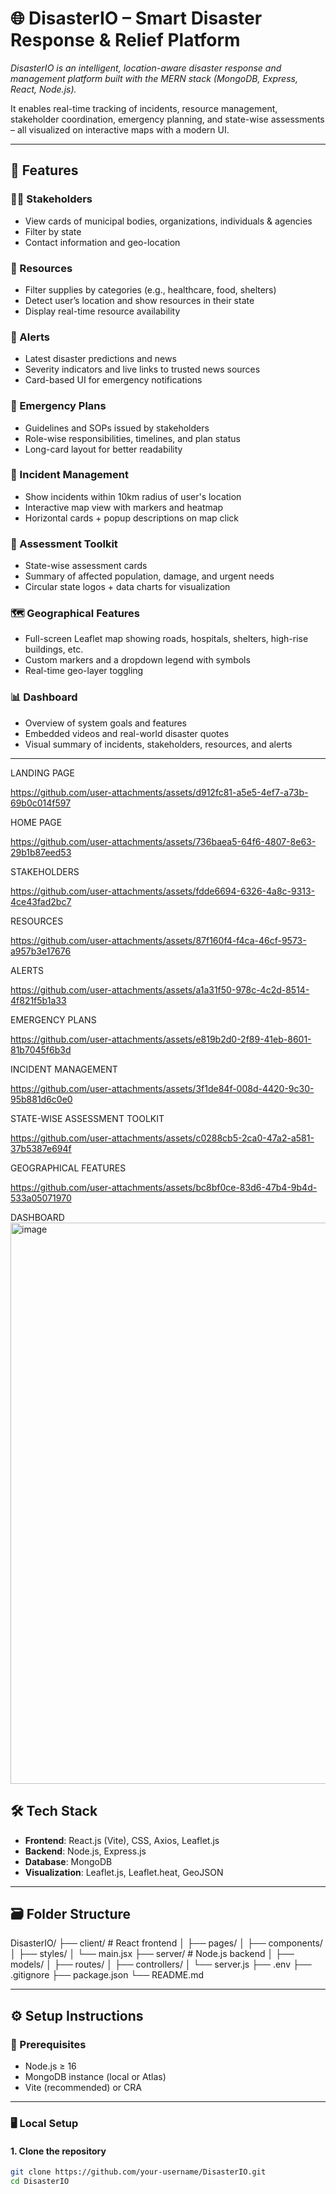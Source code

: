 # 🌐 DisasterIO – Smart Disaster Response & Relief Platform

_DisasterIO is an intelligent, location-aware disaster response and management platform built with the MERN stack (MongoDB, Express, React, Node.js)._

It enables real-time tracking of incidents, resource management, stakeholder coordination, emergency planning, and state-wise assessments – all visualized on interactive maps with a modern UI.

---

## 🚀 Features

### 🧑‍🤝‍ Stakeholders
- View cards of municipal bodies, organizations, individuals & agencies
- Filter by state
- Contact information and geo-location

### 🏥 Resources
- Filter supplies by categories (e.g., healthcare, food, shelters)
- Detect user’s location and show resources in their state
- Display real-time resource availability

### 🔔 Alerts
- Latest disaster predictions and news
- Severity indicators and live links to trusted news sources
- Card-based UI for emergency notifications

### 📄 Emergency Plans
- Guidelines and SOPs issued by stakeholders
- Role-wise responsibilities, timelines, and plan status
- Long-card layout for better readability

### 🧯 Incident Management
- Show incidents within 10km radius of user's location
- Interactive map view with markers and heatmap
- Horizontal cards + popup descriptions on map click

### 🧮 Assessment Toolkit
- State-wise assessment cards
- Summary of affected population, damage, and urgent needs
- Circular state logos + data charts for visualization

### 🗺️ Geographical Features
- Full-screen Leaflet map showing roads, hospitals, shelters, high-rise buildings, etc.
- Custom markers and a dropdown legend with symbols
- Real-time geo-layer toggling

### 📊 Dashboard
- Overview of system goals and features
- Embedded videos and real-world disaster quotes
- Visual summary of incidents, stakeholders, resources, and alerts
  
---
LANDING PAGE

https://github.com/user-attachments/assets/d912fc81-a5e5-4ef7-a73b-69b0c014f597

HOME PAGE

https://github.com/user-attachments/assets/736baea5-64f6-4807-8e63-29b1b87eed53

STAKEHOLDERS

https://github.com/user-attachments/assets/fdde6694-6326-4a8c-9313-4ce43fad2bc7

RESOURCES

https://github.com/user-attachments/assets/87f160f4-f4ca-46cf-9573-a957b3e17676

ALERTS

https://github.com/user-attachments/assets/a1a31f50-978c-4c2d-8514-4f821f5b1a33

EMERGENCY PLANS

https://github.com/user-attachments/assets/e819b2d0-2f89-41eb-8601-81b7045f6b3d

INCIDENT MANAGEMENT

https://github.com/user-attachments/assets/3f1de84f-008d-4420-9c30-95b881d6c0e0

STATE-WISE ASSESSMENT TOOLKIT

https://github.com/user-attachments/assets/c0288cb5-2ca0-47a2-a581-37b5387e694f

GEOGRAPHICAL FEATURES

https://github.com/user-attachments/assets/bc8bf0ce-83d6-47b4-9b4d-533a05071970

DASHBOARD
<img width="1887" height="898" alt="image" src="https://github.com/user-attachments/assets/2241643b-b299-41dc-9209-3828f1852489" />


## 🛠️ Tech Stack

- **Frontend**: React.js (Vite), CSS, Axios, Leaflet.js
- **Backend**: Node.js, Express.js
- **Database**: MongoDB
- **Visualization**: Leaflet.js, Leaflet.heat, GeoJSON

---

## 🗃 Folder Structure
DisasterIO/
├── client/ # React frontend
│ ├── pages/
│ ├── components/
│ ├── styles/
│ └── main.jsx
├── server/ # Node.js backend
│ ├── models/
│ ├── routes/
│ ├── controllers/
│ └── server.js
├── .env
├── .gitignore
├── package.json
└── README.md


---

## ⚙️ Setup Instructions

### 📌 Prerequisites
- Node.js ≥ 16
- MongoDB instance (local or Atlas)
- Vite (recommended) or CRA

---

### 🖥️ Local Setup

#### 1. Clone the repository
```bash
git clone https://github.com/your-username/DisasterIO.git
cd DisasterIO

